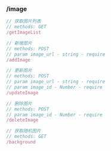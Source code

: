 ### /image

```js
// 获取图片列表
// methods: GET
/getImageList
```

```js
// 新增图片
// methods: POST
// param image_url - string - require
/addImage
```

```js
// 更新图片
// methods: POST
// param image_url - string - require
// param image_id - Number - require
/updateImage
```

```js
// 删除图片
// methods: POST
// param image_id - Number - require
/deleteImage
```

```js
// 获取随机图片
// methods: GET
/background
```

